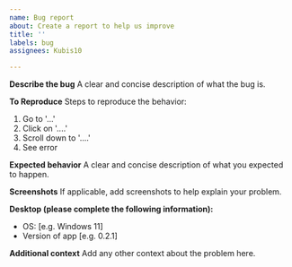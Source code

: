 ```yaml
---
name: Bug report
about: Create a report to help us improve
title: ''
labels: bug
assignees: Kubis10

---
```


**Describe the bug**
A clear and concise description of what the bug is.

**To Reproduce**
Steps to reproduce the behavior:
1. Go to '...'
2. Click on '....'
3. Scroll down to '....'
4. See error

**Expected behavior**
A clear and concise description of what you expected to happen.

**Screenshots**
If applicable, add screenshots to help explain your problem.

**Desktop (please complete the following information):**
 - OS: [e.g. Windows 11]
 - Version of app [e.g. 0.2.1]

**Additional context**
Add any other context about the problem here.
